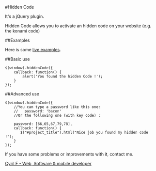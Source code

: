 #Hidden Code

It's a jQuery plugin.

Hidden Code allows you to activate an hidden code on your website (e.g. the konami code)

##Examples

Here is some [live examples](http://cyrilf.github.com/hidden-code/examples/index.html).

##Basic use

    $(window).hiddenCode({
        callback: function() {
            alert('You found the hidden Code !');
        }
    });

##Advanced use

    $(window).hiddenCode({
        //You can type a password like this one:
        //   password: 'bacon'
        //Or the following one (with key code) :
    
        password: [66,65,67,79,78],
        callback: function() {
           $("#project_title").html("Nice job you found my hidden code !");
        }
    });


If you have some problems or improvements with it, contact me.

[Cyril F - Web, Software & mobile developer](http://cyrilf.com)
